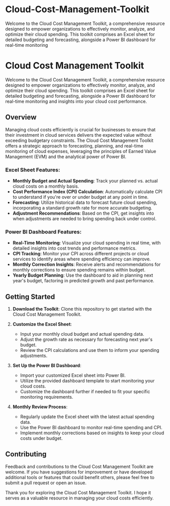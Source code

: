 # Cloud-Cost-Management-Toolkit
Welcome to the Cloud Cost Management Toolkit, a comprehensive resource designed to empower organizations to effectively monitor, analyze, and optimize their cloud spending. This toolkit comprises an Excel sheet for detailed budgeting and forecasting, alongside a Power BI dashboard for real-time monitoring
# Cloud Cost Management Toolkit

Welcome to the Cloud Cost Management Toolkit, a comprehensive resource designed to empower organizations to effectively monitor, analyze, and optimize their cloud spending. This toolkit comprises an Excel sheet for detailed budgeting and forecasting, alongside a Power BI dashboard for real-time monitoring and insights into your cloud cost performance.

## Overview

Managing cloud costs efficiently is crucial for businesses to ensure that their investment in cloud services delivers the expected value without exceeding budgetary constraints. The Cloud Cost Management Toolkit offers a strategic approach to forecasting, planning, and real-time monitoring of cloud expenses, leveraging the principles of Earned Value Management (EVM) and the analytical power of Power BI.

### Excel Sheet Features:

- **Monthly Budget and Actual Spending**: Track your planned vs. actual cloud costs on a monthly basis.
- **Cost Performance Index (CPI) Calculation**: Automatically calculate CPI to understand if you're over or under budget at any point in time.
- **Forecasting**: Utilize historical data to forecast future cloud spending, incorporating a standard growth rate for more accurate budgeting.
- **Adjustment Recommendations**: Based on the CPI, get insights into when adjustments are needed to bring spending back under control.

### Power BI Dashboard Features:

- **Real-Time Monitoring**: Visualize your cloud spending in real time, with detailed insights into cost trends and performance metrics.
- **CPI Tracking**: Monitor your CPI across different projects or cloud services to identify areas where spending efficiency can improve.
- **Monthly Correction Insights**: Receive alerts and recommendations for monthly corrections to ensure spending remains within budget.
- **Yearly Budget Planning**: Use the dashboard to aid in planning next year's budget, factoring in predicted growth and past performance.

## Getting Started

1. **Download the Toolkit**: Clone this repository to get started with the Cloud Cost Management Toolkit.

2. **Customize the Excel Sheet**:
    - Input your monthly cloud budget and actual spending data.
    - Adjust the growth rate as necessary for forecasting next year's budget.
    - Review the CPI calculations and use them to inform your spending adjustments.

3. **Set Up the Power BI Dashboard**:
    - Import your customized Excel sheet into Power BI.
    - Utilize the provided dashboard template to start monitoring your cloud costs.
    - Customize the dashboard further if needed to fit your specific monitoring requirements.

4. **Monthly Review Process**:
    - Regularly update the Excel sheet with the latest actual spending data.
    - Use the Power BI dashboard to monitor real-time spending and CPI.
    - Implement monthly corrections based on insights to keep your cloud costs under budget.

## Contributing

Feedback and contributions to the Cloud Cost Management Toolkit are welcome. If you have suggestions for improvement or have developed additional tools or features that could benefit others, please feel free to submit a pull request or open an issue.


Thank you for exploring the Cloud Cost Management Toolkit. I hope it serves as a valuable resource in managing your cloud costs efficiently.
